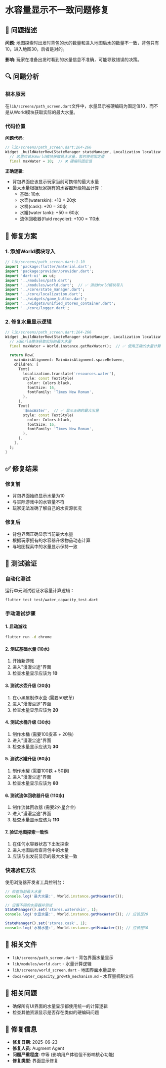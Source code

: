 # 水容量显示不一致问题修复

## 🐛 问题描述

**问题**: 地图探索时出发时背包的水的数量和进入地图后水的数量不一致，背包只有10，进入地图30，后者是对的。

**影响**: 玩家在准备出发时看到的水量信息不准确，可能导致错误的决策。

## 🔍 问题分析

### 根本原因

在`lib/screens/path_screen.dart`文件中，水量显示被硬编码为固定值10，而不是从World模块获取实际的最大水量。

### 代码位置

**问题代码**:
```dart
// lib/screens/path_screen.dart:264-266
Widget _buildWaterRow(StateManager stateManager, Localization localization) {
  // 这里应该从World模块获取最大水量，暂时使用固定值
  final maxWater = 10;  // ❌ 硬编码固定值
```

**正确逻辑**:
- 背包界面应该显示玩家当前可携带的最大水量
- 最大水量根据玩家拥有的水容器升级物品计算：
  - 基础: 10水
  - 水壶(waterskin): +10 = 20水
  - 水桶(cask): +20 = 30水  
  - 水罐(water tank): +50 = 60水
  - 流体回收器(fluid recycler): +100 = 110水

## 🔧 修复方案

### 1. 添加World模块导入

```dart
// lib/screens/path_screen.dart:1-10
import 'package:flutter/material.dart';
import 'package:provider/provider.dart';
import 'dart:ui' as ui;
import '../modules/path.dart';
import '../modules/world.dart';  // ✅ 添加World模块导入
import '../core/state_manager.dart';
import '../core/localization.dart';
import '../widgets/game_button.dart';
import '../widgets/unified_stores_container.dart';
import '../core/logger.dart';
```

### 2. 修复水量显示逻辑

```dart
// lib/screens/path_screen.dart:264-266
Widget _buildWaterRow(StateManager stateManager, Localization localization) {
  // 从World模块获取实际的最大水量
  final maxWater = World.instance.getMaxWater();  // ✅ 使用正确的水量计算
  
  return Row(
    mainAxisAlignment: MainAxisAlignment.spaceBetween,
    children: [
      Text(
        localization.translate('resources.water'),
        style: const TextStyle(
          color: Colors.black,
          fontSize: 16,
          fontFamily: 'Times New Roman',
        ),
      ),
      Text(
        '$maxWater',  // ✅ 显示正确的最大水量
        style: const TextStyle(
          color: Colors.black,
          fontSize: 16,
          fontFamily: 'Times New Roman',
        ),
      ),
    ],
  );
}
```

## ✅ 修复结果

### 修复前
- 背包界面始终显示水量为10
- 与实际游戏中的水容量不符
- 玩家无法准确了解自己的水资源状况

### 修复后
- 背包界面正确显示当前最大水量
- 根据玩家拥有的水容器升级物品动态计算
- 与地图探索中的水量显示保持一致

## 🧪 测试验证

### 自动化测试
运行单元测试验证水容量计算逻辑：
```bash
flutter test test/water_capacity_test.dart
```

### 手动测试步骤

#### 1. 启动游戏
```bash
flutter run -d chrome
```

#### 2. 测试基础水量 (10水)
1. 开始新游戏
2. 进入"漫漫尘途"界面
3. 检查水量显示应该为 **10**

#### 3. 测试水壶升级 (20水)
1. 在小黑屋制作水壶 (需要50皮革)
2. 进入"漫漫尘途"界面
3. 检查水量显示应该为 **20**

#### 4. 测试水桶升级 (30水)
1. 制作水桶 (需要100皮革 + 20铁)
2. 进入"漫漫尘途"界面
3. 检查水量显示应该为 **30**

#### 5. 测试水罐升级 (60水)
1. 制作水罐 (需要100铁 + 50钢)
2. 进入"漫漫尘途"界面
3. 检查水量显示应该为 **60**

#### 6. 测试流体回收器升级 (110水)
1. 制作流体回收器 (需要2外星合金)
2. 进入"漫漫尘途"界面
3. 检查水量显示应该为 **110**

#### 7. 验证地图探索一致性
1. 在任何水容器状态下出发探索
2. 进入地图后检查背包中的水量
3. 应该与出发前显示的最大水量一致

### 快速验证方法
使用浏览器开发者工具控制台：
```javascript
// 检查当前最大水量
console.log('最大水量:', World.instance.getMaxWater());

// 设置不同的水容器并测试
StateManager().set('stores.waterskin', 1);
console.log('水壶水量:', World.instance.getMaxWater()); // 应该是20

StateManager().set('stores.cask', 1);
console.log('水桶水量:', World.instance.getMaxWater()); // 应该是30
```

## 📝 相关文件

- `lib/screens/path_screen.dart` - 背包界面水量显示
- `lib/modules/world.dart` - 水量计算逻辑
- `lib/screens/world_screen.dart` - 地图界面水量显示
- `docs/water_capacity_growth_mechanism.md` - 水容量机制文档

## 🔗 相关问题

- 确保所有UI界面的水量显示都使用统一的计算逻辑
- 检查其他资源显示是否存在类似的硬编码问题

## 📅 修复信息

- **修复日期**: 2025-06-23
- **修复人员**: Augment Agent
- **问题严重程度**: 中等 (影响用户体验但不影响核心功能)
- **修复类型**: 界面显示修复
